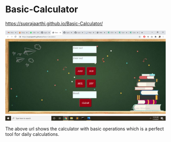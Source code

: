 # Basic-Calculator

https://suprajaarthi.github.io/Basic-Calculator/

<img src="Screenshot (742).png">

The above url shows the calculator with basic operations which is a perfect tool for daily calculations. 
